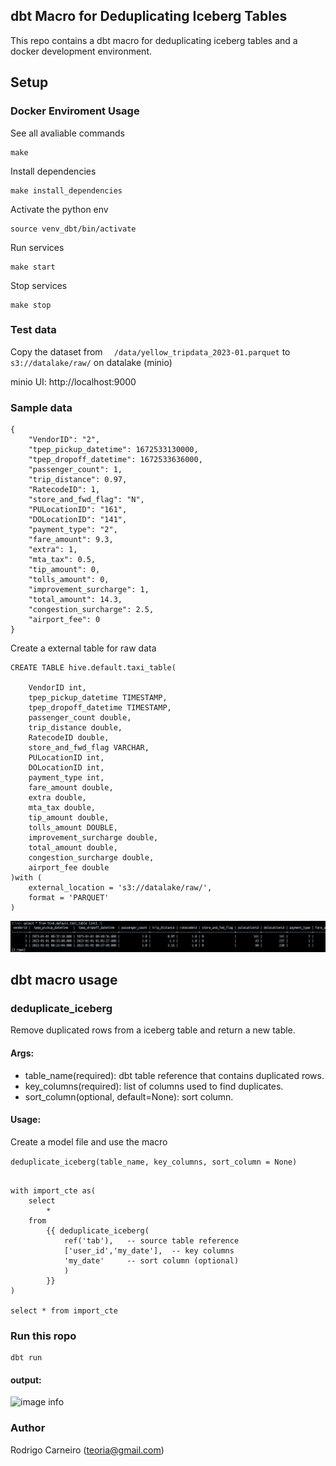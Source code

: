 

## dbt Macro for Deduplicating Iceberg Tables

This repo contains a dbt macro for deduplicating iceberg tables and a docker development environment. 
 

## Setup
### Docker Enviroment Usage

See all avaliable commands

```
make
```
 

Install dependencies

```
make install_dependencies
```

Activate the python env
```
source venv_dbt/bin/activate
```

Run services
```
make start
```
Stop services
```
make stop
```


### Test data
Copy the dataset from ```  /data/yellow_tripdata_2023-01.parquet``` to  ``` s3://datalake/raw/ ``` on datalake (minio)

minio UI: http://localhost:9000

### Sample data

```
{
    "VendorID": "2",
    "tpep_pickup_datetime": 1672533130000,
    "tpep_dropoff_datetime": 1672533636000,
    "passenger_count": 1,
    "trip_distance": 0.97,
    "RatecodeID": 1,
    "store_and_fwd_flag": "N",
    "PULocationID": "161",
    "DOLocationID": "141",
    "payment_type": "2",
    "fare_amount": 9.3,
    "extra": 1,
    "mta_tax": 0.5,
    "tip_amount": 0,
    "tolls_amount": 0,
    "improvement_surcharge": 1,
    "total_amount": 14.3,
    "congestion_surcharge": 2.5,
    "airport_fee": 0
}
```


Create a external table for raw data
```
CREATE TABLE hive.default.taxi_table(
   
    VendorID int,
    tpep_pickup_datetime TIMESTAMP,
    tpep_dropoff_datetime TIMESTAMP,
    passenger_count double,
    trip_distance double,
    RatecodeID double,
    store_and_fwd_flag VARCHAR,
    PULocationID int,
    DOLocationID int,
    payment_type int,
    fare_amount double,
    extra double,
    mta_tax double,
    tip_amount double,
    tolls_amount DOUBLE,
    improvement_surcharge double,
    total_amount double,
    congestion_surcharge double,
    airport_fee double
)with (
    external_location = 's3://datalake/raw/',
    format = 'PARQUET'
) 

```

![image info](./doc/table1.png)

## dbt macro usage

### deduplicate_iceberg
Remove duplicated rows from a iceberg table and return a new table.

#### Args:
 - table_name(required): dbt table reference that contains duplicated rows.
 - key_columns(required): list of columns used to find duplicates.
 - sort_column(optional, default=None): sort column.
 
#### Usage:
Create a model file and use the macro 

``` deduplicate_iceberg(table_name, key_columns, sort_column = None) ```

```

with import_cte as(
    select 
        *
    from
        {{ deduplicate_iceberg(  
            ref('tab'),   -- source table reference
            ['user_id','my_date'],  -- key columns  
            'my_date'     -- sort column (optional)
            )
        }}
)

select * from import_cte
```


### Run this ropo
```
dbt run 
```

#### output:

![image info](./doc/result.png)


### Author
Rodrigo Carneiro (teoria@gmail.com)